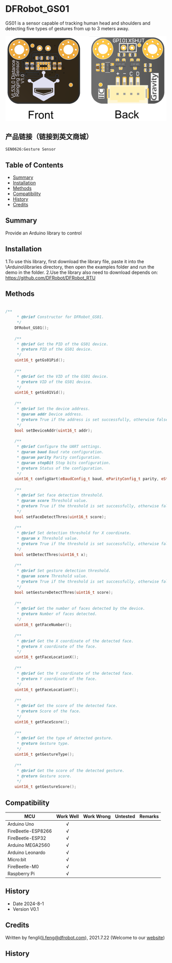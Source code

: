 # DFRobot_GS01
GS01 is a sensor capable of tracking human head and shoulders and detecting five types of gestures from up to 3 meters away.
   
   
![正反面svg效果图](https://github.com/cdjq/DFRobot_GS01/raw/master/resources/images/SEN0245svg4.png)

## 产品链接（链接到英文商城）
    SEN0626:Gesture Sensor 

## Table of Contents

* [Summary](#summary)
* [Installation](#installation)
* [Methods](#methods)
* [Compatibility](#compatibility)
* [History](#history)
* [Credits](#credits)


## Summary


Provide an Arduino library to control 

## Installation

1.To use this library, first download the library file, paste it into the \Arduino\libraries directory, then open the examples folder and run the demo in the folder.
2.Use the library also need to download depends on: https://github.com/DFRobot/DFRobot_RTU
## Methods
```C++

/**
     * @brief Constructor for DFRobot_GS01.
     */
    DFRobot_GS01();

    /**
     * @brief Get the PID of the GS01 device.
     * @return PID of the GS01 device.
     */
    uint16_t getGs01Pid();

    /**
     * @brief Get the VID of the GS01 device.
     * @return VID of the GS01 device.
     */
    uint16_t getGs01Vid();

    /**
     * @brief Set the device address.
     * @param addr Device address.
     * @return True if the address is set successfully, otherwise false.
     */
    bool setDeviceAddr(uint16_t addr);

    /**
     * @brief Configure the UART settings.
     * @param baud Baud rate configuration.
     * @param parity Parity configuration.
     * @param stopBit Stop bits configuration.
     * @return Status of the configuration.
     */
    uint16_t configUart(eBaudConfig_t baud, eParityConfig_t parity, eStopbits_t stopBit);

    /**
     * @brief Set face detection threshold.
     * @param score Threshold value.
     * @return True if the threshold is set successfully, otherwise false.
     */
    bool setFaceDetectThres(uint16_t score);

    /**
     * @brief Set detection threshold for X coordinate.
     * @param x Threshold value.
     * @return True if the threshold is set successfully, otherwise false.
     */
    bool setDetectThres(uint16_t x);  

    /**
     * @brief Set gesture detection threshold.
     * @param score Threshold value.
     * @return True if the threshold is set successfully, otherwise false.
     */
    bool setGestureDetectThres(uint16_t score);

    /**
     * @brief Get the number of faces detected by the device.
     * @return Number of faces detected.
     */
    uint16_t getFaceNumber();

    /**
     * @brief Get the X coordinate of the detected face.
     * @return X coordinate of the face.
     */
    uint16_t getFaceLocationX();

    /**
     * @brief Get the Y coordinate of the detected face.
     * @return Y coordinate of the face.
     */
    uint16_t getFaceLocationY();

    /**
     * @brief Get the score of the detected face.
     * @return Score of the face.
     */
    uint16_t getFaceScore();  

    /**
     * @brief Get the type of detected gesture.
     * @return Gesture type.
     */
    uint16_t getGestureType();

    /**
     * @brief Get the score of the detected gesture.
     * @return Gesture score.
     */
    uint16_t getGestureScore();  

```

## Compatibility

MCU                | Work Well    | Work Wrong   | Untested    | Remarks
------------------ | :----------: | :----------: | :---------: | -----
Arduino Uno        |      √       |              |             | 
FireBeetle-ESP8266        |      √       |              |             | 
FireBeetle-ESP32        |      √       |              |             | 
Arduino MEGA2560        |      √       |              |             | 
Arduino Leonardo|      √       |              |             | 
Micro:bit        |      √       |              |             | 
FireBeetle-M0        |      √       |              |             | 
Raspberry Pi      |      √       |              |             | 

## History

- Date 2024-8-1
- Version V0.1
## Credits
Written by fengli(li.feng@dfrobot.com), 2021.7.22 (Welcome to our [website](https://www.dfrobot.com/))
## History